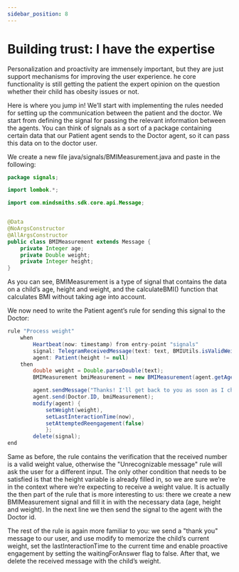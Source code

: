 ```yaml
---
sidebar_position: 8
---
```


# Building trust: I have the expertise

Personalization and proactivity are immensely important, but they are just support mechanisms for improving the user experience. 
he core functionality is still getting the patient the expert opinion on the question whether their child has obesity issues or not.

Here is where you jump in! We’ll start with implementing the rules needed for setting up the communication between the patient and the doctor. 
We start from defining the signal for passing the relevant information between the agents. You can think of signals as a sort of a package containing 
certain data that our Patient agent sends to the Doctor agent, so it can pass this data on to the doctor user.

We create a new file java/signals/BMIMeasurement.java and paste in the following:

```java title="java/signals/BMIMeasurement.java"
package signals;

import lombok.*;

import com.mindsmiths.sdk.core.api.Message;


@Data
@NoArgsConstructor
@AllArgsConstructor
public class BMIMeasurement extends Message {
    private Integer age;
    private Double weight;
    private Integer height;
}
```
As you can see, BMIMeasurement is a type of signal that contains the data on a child’s age, height and weight, and the calculateBMI() function that calculates BMI without taking age into account.

We now need to write the Patient agent’s rule for sending this signal to the Doctor:

```java title="rules/patient/Patient.drl"
rule "Process weight"
    when
        Heartbeat(now: timestamp) from entry-point "signals"
        signal: TelegramReceivedMessage(text: text, BMIUtils.isValidWeight(text)) from entry-point "signals"
        agent: Patient(height != null)
    then
        double weight = Double.parseDouble(text);
        BMIMeasurement bmiMeasurement = new BMIMeasurement(agent.getAge(), weight, agent.getHeight());

        agent.sendMessage("Thanks! I'll get back to you as soon as I check with the doctor.");
        agent.send(Doctor.ID, bmiMeasurement);
        modify(agent) {
            setWeight(weight),
            setLastInteractionTime(now),
            setAttemptedReengagement(false)
            };
        delete(signal);
end

```

Same as before, the rule contains the verification that the received number is a valid weight value, otherwise the "Unrecognizable message" rule will ask the user for a different input. 
The only other condition that needs to be satisfied is that the height variable is already filled in, so we are sure we’re in the context where we’re expecting to receive 
a weight value. It is actually the then part of the rule that is more interesting to us: there we create a new BMIMeasurement signal and fill it in with the necessary data 
(age, height and weight). In the next line we then send the signal to the agent with the Doctor id.

The rest of the rule is again more familiar to you: we send a "thank you" message to our user, and use modify to memorize the child’s current weight, 
set the lastInteractionTime to the current time and enable proactive engagement by setting the waitingForAnswer flag to false. 
After that, we delete the received message with the child’s weight.